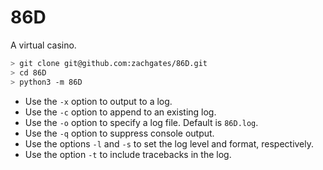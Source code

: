 # 86D
A virtual casino.

```bash
> git clone git@github.com:zachgates/86D.git
> cd 86D
> python3 -m 86D
```

* Use the `-x` option to output to a log.
* Use the `-c` option to append to an existing log.
* Use the `-o` option to specify a log file. Default is `86D.log`.
* Use the `-q` option to suppress console output.
* Use the options `-l` and `-s` to set the log level and format, respectively.
* Use the option `-t` to include tracebacks in the log.
